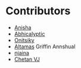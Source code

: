 ﻿# Contributors

<!-- prettier-ignore-start -->
- [Anisha](https://github.com/Anisha7860)
- [Abhicalyptic](https://github.com/abhicalyptic)
- [Onitsiky](https://github.com/Onitsiky)
- [Altamas](https://github.com/Altamas786)
Griffin Annshual
- [njaina](https://github.com/njaina)
- [Chetan VJ](https://github.com/ch374nvj)


<!-- prettier-ignore-end -->
